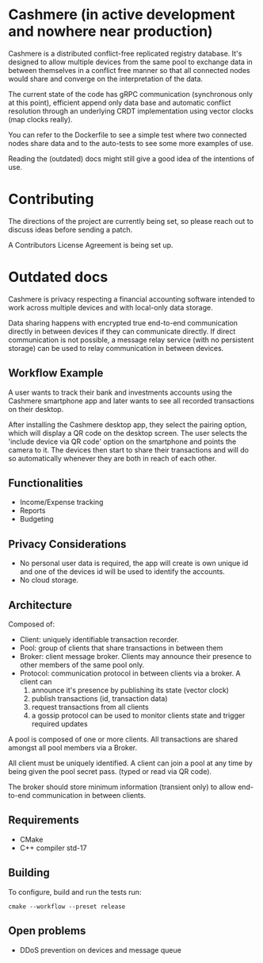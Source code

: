 # Cashmere (in active development and nowhere near production)

Cashmere is a distributed conflict-free replicated registry database. It's
designed to allow multiple devices from the same pool to exchange data in
between themselves in a conflict free manner so that all connected nodes would
share and converge on the interpretation of the data.

The current state of the code has gRPC communication (synchronous only at this
point), efficient append only data base and automatic conflict resolution
through an underlying CRDT implementation using vector clocks (map clocks
really).

You can refer to the Dockerfile to see a simple test where two connected nodes
share data and to the auto-tests to see some more examples of use.

Reading the (outdated) docs might still give a good idea of the intentions of
use.

# Contributing

The directions of the project are currently being set, so please reach out to
discuss ideas before sending a patch.

A Contributors License Agreement is being set up.

# Outdated docs

Cashmere is privacy respecting a financial accounting software intended to work
across multiple devices and with local-only data storage.

Data sharing happens with encrypted true end-to-end communication directly in
between devices if they can communicate directly. If direct communication is
not possible, a message relay service (with no persistent storage) can be used
to relay communication in between devices.

## Workflow Example

A user wants to track their bank and investments accounts using the Cashmere
smartphone app and later wants to see all recorded transactions on their
desktop.

After installing the Cashmere desktop app, they select the pairing option,
which will display a QR code on the desktop screen. The user selects the
'include device via QR code' option on the smartphone and points the camera to
it. The devices then start to share their transactions and will do so
automatically whenever they are both in reach of each other.

## Functionalities

* Income/Expense tracking
* Reports
* Budgeting

## Privacy Considerations

* No personal user data is required, the app will create is own unique id and
  one of the devices id will be used to identify the accounts.
* No cloud storage.

## Architecture

Composed of:
* Client: uniquely identifiable transaction recorder.
* Pool: group of clients that share transactions in between them
* Broker: client message broker. Clients may announce their presence to other
  members of the same pool only.
* Protocol: communication protocol in between clients via a broker. A client can
  1. announce it's presence by publishing its state (vector clock)
  2. publish transactions (id, transaction data)
  3. request transactions from all clients
  4. a gossip protocol can be used to monitor clients state and trigger required
     updates

A pool is composed of one or more clients. All transactions are shared amongst
all pool members via a Broker.

All client must be uniquely identified. A client can join a pool at any time by
being given the pool secret pass. (typed or read via QR code).

The broker should store minimum information (transient only) to allow
end-to-end communication in between clients.

## Requirements

- CMake
- C++ compiler std-17

## Building

To configure, build and run the tests run:

```
cmake --workflow --preset release
```

## Open problems

* DDoS prevention on devices and message queue
